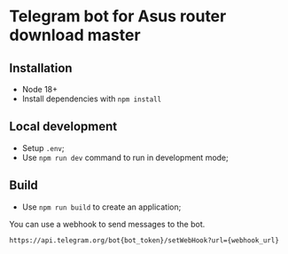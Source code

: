 # Telegram bot for Asus router download master

## Installation
- Node 18+
- Install dependencies with `npm install`

## Local development
- Setup `.env`;
- Use `npm run dev` command to run in development mode;

## Build
- Use `npm run build` to create an application; 

You can use a webhook to send messages to the bot.
```url 
https://api.telegram.org/bot{bot_token}/setWebHook?url={webhook_url}
```